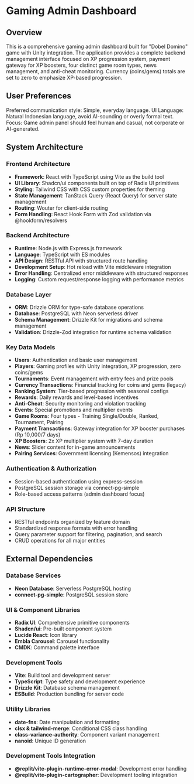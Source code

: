 # Gaming Admin Dashboard

## Overview

This is a comprehensive gaming admin dashboard built for "Dobel Domino" game with Unity integration. The application provides a complete backend management interface focused on XP progression system, payment gateway for XP boosters, four distinct game room types, news management, and anti-cheat monitoring. Currency (coins/gems) totals are set to zero to emphasize XP-based progression.

## User Preferences

Preferred communication style: Simple, everyday language.
UI Language: Natural Indonesian language, avoid AI-sounding or overly formal text.
Focus: Game admin panel should feel human and casual, not corporate or AI-generated.

## System Architecture

### Frontend Architecture
- **Framework**: React with TypeScript using Vite as the build tool
- **UI Library**: Shadcn/ui components built on top of Radix UI primitives
- **Styling**: Tailwind CSS with CSS custom properties for theming
- **State Management**: TanStack Query (React Query) for server state management
- **Routing**: Wouter for client-side routing
- **Form Handling**: React Hook Form with Zod validation via @hookform/resolvers

### Backend Architecture
- **Runtime**: Node.js with Express.js framework
- **Language**: TypeScript with ES modules
- **API Design**: RESTful API with structured route handling
- **Development Setup**: Hot reload with Vite middleware integration
- **Error Handling**: Centralized error middleware with structured responses
- **Logging**: Custom request/response logging with performance metrics

### Database Layer
- **ORM**: Drizzle ORM for type-safe database operations
- **Database**: PostgreSQL with Neon serverless driver
- **Schema Management**: Drizzle Kit for migrations and schema management
- **Validation**: Drizzle-Zod integration for runtime schema validation

### Key Data Models
- **Users**: Authentication and basic user management
- **Players**: Gaming profiles with Unity integration, XP progression, zero coins/gems
- **Tournaments**: Event management with entry fees and prize pools
- **Currency Transactions**: Financial tracking for coins and gems (legacy)
- **Ranking System**: Tier-based progression with seasonal configs
- **Rewards**: Daily rewards and level-based incentives
- **Anti-Cheat**: Security monitoring and violation tracking
- **Events**: Special promotions and multiplier events
- **Game Rooms**: Four types - Training Single/Double, Ranked, Tournament, Pairing
- **Payment Transactions**: Gateway integration for XP booster purchases (Rp 10,000/7 days)
- **XP Boosters**: 2x XP multiplier system with 7-day duration
- **News**: Slider content for in-game announcements
- **Pairing Services**: Government licensing (Kemensos) integration

### Authentication & Authorization
- Session-based authentication using express-session
- PostgreSQL session storage via connect-pg-simple
- Role-based access patterns (admin dashboard focus)

### API Structure
- RESTful endpoints organized by feature domain
- Standardized response formats with error handling
- Query parameter support for filtering, pagination, and search
- CRUD operations for all major entities

## External Dependencies

### Database Services
- **Neon Database**: Serverless PostgreSQL hosting
- **connect-pg-simple**: PostgreSQL session store

### UI & Component Libraries
- **Radix UI**: Comprehensive primitive components
- **Shadcn/ui**: Pre-built component system
- **Lucide React**: Icon library
- **Embla Carousel**: Carousel functionality
- **CMDK**: Command palette interface

### Development Tools
- **Vite**: Build tool and development server
- **TypeScript**: Type safety and development experience
- **Drizzle Kit**: Database schema management
- **ESBuild**: Production bundling for server code

### Utility Libraries
- **date-fns**: Date manipulation and formatting
- **clsx & tailwind-merge**: Conditional CSS class handling
- **class-variance-authority**: Component variant management
- **nanoid**: Unique ID generation

### Development Tools Integration
- **@replit/vite-plugin-runtime-error-modal**: Development error handling
- **@replit/vite-plugin-cartographer**: Development tooling integration